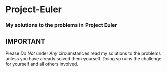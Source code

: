 # Project-Euler
### My solutions to the problems in Project Euler

## IMPORTANT
Please _Do Not_ under *Any* circumstances
read my solutions to the problems
unless you have already solved them yourself.
Doing so ruins the challenge for yourself and all others involved.